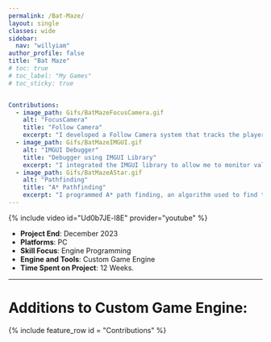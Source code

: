 ```yaml
---
permalink: /Bat-Maze/
layout: single
classes: wide
sidebar:
  nav: "willyiam"
author_profile: false
title: "Bat Maze"
# toc: true
# toc_label: "My Games"
# toc_sticky: true


Contributions:
  - image_path: Gifs/BatMazeFocusCamera.gif
    alt: "FocusCamera"
    title: "Follow Camera"
    excerpt: "I developed a Follow Camera system that tracks the player as they move around the level. I also added support to track multiple subjects at once, keeping all subjects constantly in view on screen."
  - image_path: Gifs/BatMazeIMGUI.gif
    alt: "IMGUI Debugger"
    title: "Debugger using IMGUI Library"
    excerpt: "I integrated the IMGUI library to allow me to monitor values at runtime (when the game is playing). This helps the user tremendously with debugging while creating their game."
  - image_path: Gifs/BatMazeAStar.gif
    alt: "Pathfinding"
    title: "A* Pathfinding"
    excerpt: "I programmed A* path finding, an algorithm used to find the shortest route to a destination, and applied it to the bat's movement code to constantly and efficiently chase the player."
---
```

{% include video id="Ud0b7JE-l8E" provider="youtube" %}

- **Project End**: December 2023
- **Platforms**: PC
- **Skill Focus**: Engine Programming 
- **Engine and Tools**: Custom Game Engine
- **Time Spent on Project**: 12 Weeks.

---

# Additions to Custom Game Engine:

{% include feature_row id = "Contributions" %}

